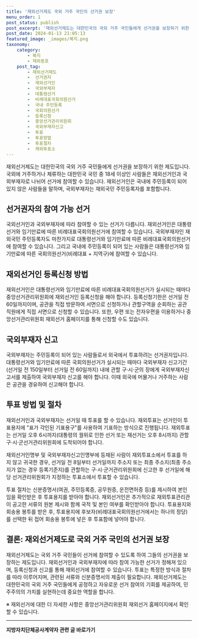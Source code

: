 ```yaml
---
title: '재외선거제도 국외 거주 국민의 선거권 보장'
menu_order: 1
post_status: publish
post_excerpt: '재외선거제도는 대한민국의 국외 거주 국민들에게 선거권을 보장하기 위한 제도입니다. 국외에 거주하거나 체류하는 대한민국 국민 중 18세 이상인 사람들은 재외선거인과 국외부재자로 나뉘어 선거에 참여할 수 있습니다. 재외선거인은 국내에 주민등록이 되어 있지 않은 사람들을 말하며, 국외부재자는 재외국민 주민등록자를 포함합니다.'
post_date: 2024-01-13 21:05:13
featured_image: _images/복지.png
taxonomy:
    category:
        - 복지
        - 재외동포
    post_tag:
        - 재외선거제도
        -  선거권자
        -  재외선거인
        -  국외부재자
        -  대통령선거
        -  비례대표국회의원선거
        -  국내 주민등록
        -  국회의원선거
        -  등록신청
        -  중앙선거관리위원회
        -  국외부재자신고
        -  투표
        -  투표방법
        -  투표절차
        -  재외투표소
---
```



재외선거제도는 대한민국의 국외 거주 국민들에게 선거권을 보장하기 위한 제도입니다. 국외에 거주하거나 체류하는 대한민국 국민 중 18세 이상인 사람들은 재외선거인과 국외부재자로 나뉘어 선거에 참여할 수 있습니다. 재외선거인은 국내에 주민등록이 되어 있지 않은 사람들을 말하며, 국외부재자는 재외국민 주민등록자를 포함합니다.

## 선거권자의 참여 가능 선거

국외선거인과 국외부재자에 따라 참여할 수 있는 선거가 다릅니다. 재외선거인은 대통령선거와 임기만료에 따른 비례대표국회의원선거에 참여할 수 있습니다. 국외부재자인 재외국민 주민등록자도 마찬가지로 대통령선거와 임기만료에 따른 비례대표국회의원선거에 참여할 수 있습니다. 그리고 국내에 주민등록이 되어 있는 사람들은 대통령선거와 임기만료에 따른 국회의원선거(비례대표 + 지역구)에 참여할 수 있습니다.

## 재외선거인 등록신청 방법

재외선거인은 대통령선거와 임기만료에 따른 비례대표국회의원선거가 실시되는 때마다 중앙선거관리위원회에 재외선거인 등록신청을 해야 합니다. 등록신청기한은 선거일 전 60일까지이며, 공관을 직접 방문하여 서면으로 신청하거나 관할구역을 순회하는 공관 직원에게 직접 서면으로 신청할 수 있습니다. 또한, 우편 또는 전자우편을 이용하거나 중앙선거관리위원회 재외선거 홈페이지를 통해 신청할 수도 있습니다.

## 국외부재자 신고

국외부재자는 주민등록이 되어 있는 사람들로서 외국에서 투표하려는 선거권자입니다. 대통령선거와 임기만료에 따른 국회의원선거가 실시되는 때마다 국외부재자 신고기간(선거일 전 150일부터 선거일 전 60일까지) 내에 관할 구·시·군의 장에게 국외부재자신고서를 제출하여 국외부재자 신고를 해야 합니다. 이때 외국에 머물거나 거주하는 사람은 공관을 경유하여 신고해야 합니다.

## 투표 방법 및 절차

재외선거인과 국외부재자는 선거일 때 투표를 할 수 있습니다. 재외투표는 선거인이 투표용지에 "표가 각인된 기표용구"를 사용하여 기표하는 방식으로 진행됩니다. 재외투표는 선거일 오후 6시까지(대통령의 궐위로 인한 선거 또는 재선거는 오후 8시까지) 관할 구·시·군선거관리위원회에 도착되어야 합니다.

재외선거인명부 및 국외부재자신고인명부에 등재된 사람이 재외투표소에서 투표를 하지 않고 귀국한 경우, 선거일 전 8일부터 선거일까지 주소지 또는 최종 주소지(최종 주소지가 없는 경우 등록기준지)를 관할하는 구·시·군거관리위원회에 신고한 후 선거일에 해당 선거관리위원회가 지정하는 투표소에서 투표할 수 있습니다.

투표 절차는 신분증명서(여권, 주민등록증, 공무원증, 운전면허증 등)를 제시하여 본인임을 확인받은 후 투표용지를 받아야 합니다. 재외선거인은 추가적으로 재외투표관리관이 공고한 서류의 원본 제시와 함께 국적 및 본인 여부를 확인받아야 합니다. 투표용지와 회송용 봉투를 받은 후, 투표용지에 후보자(비례대표국회의원선거에서는 하나의 정당)를 선택한 뒤 접어 회송용 봉투에 넣은 후 투표함에 넣어야 합니다.

## 결론: 재외선거제도로 국외 거주 국민의 선거권 보장

재외선거제도는 국외 거주 국민들이 선거에 참여할 수 있도록 하여 그들의 선거권을 보장하는 제도입니다. 재외선거인과 국외부재자에 따라 참여 가능한 선거가 정해져 있으며, 등록신청과 신고를 통해 재외선거에 참여할 수 있습니다. 투표는 특정한 방식과 절차를 따라 이루어지며, 관련된 서류와 신분증명서의 제출이 필요합니다. 재외선거제도는 대한민국의 국외 거주 국민들에게 공정하고 자유로운 선거 참여의 기회를 제공하여, 민주주의의 가치를 실현하는데 중요한 역할을 합니다.

※ 재외선거에 대한 더 자세한 사항은 중앙선거관리위원회 재외선거 홈페이지에서 확인할 수 있습니다.
<!-- wp:separator -->
<hr class="wp-block-separator has-alpha-channel-opacity"/>
<!-- /wp:separator -->

<!-- wp:group {"backgroundColor":"base","layout":{"type":"constrained"}} -->
<div class="wp-block-group has-base-background-color has-background"><!-- wp:paragraph {"align":"center","fontSize":"medium"} -->
<p class="has-text-align-center has-large-font-size"><strong>지방자치단체공사계약자 관련 글 바로가기</strong></p>
<!-- /wp:paragraph -->


<!-- wp:latest-posts
{"categories":[{"id":7140,"count":19,"description":"","link":"https://uknowlaw.com/category/%ec%a7%80%eb%b0%a9%ec%9e%90%ec%b9%98%eb%8b%a8%ec%b2%b4%ea%b3%b5%ec%82%ac%ea%b3%84%ec%95%bd%ec%9e%90/","name":"지방자치단체공사계약자","slug":"지방자치단체공사계약자","taxonomy":"category","parent":0,"meta":[],"_links":{"self":[{"href":"https://uknowlaw.com/wp-json/wp/v2/categories/7140"}],"collection":[{"href":"https://uknowlaw.com/wp-json/wp/v2/categories"}],"about":[{"href":"https://uknowlaw.com/wp-json/wp/v2/taxonomies/category"}],"wp:post_type":[{"href":"https://uknowlaw.com/wp-json/wp/v2/posts?categories=7140"}],"curies":[{"name":"wp","href":"https://api.w.org/{rel}","templated":true}]}}],"postsToShow":100,"excerptLength":28,"postLayout":"grid","columns":2,"featuredImageAlign":"left","featuredImageSizeSlug":"large","fontSize":"small"} /--></div>
<!-- /wp:group -->